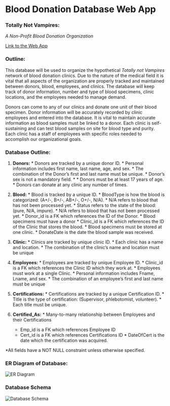# Blood Donation Database Web App

### Totally Not Vampires: 
*A Non-Profit Blood Donation Organization*

[Link to the Web App](http://web.engr.oregonstate.edu/~rappab/cs340/home.php)

### Outline:
  This database will be used to organize the hypothetical *Totally not Vampires* network of blood donation clinics. Due to the nature of the medical field it is vital that all aspects of the organization are properly tracked and maintained between donors, blood, employees, and clinics. The database will keep track of donor information, number and type of blood specimens, clinic locations, and the employees needed to manage demand.

  Donors can come to any of our clinics and donate one unit of their blood specimen. Donor information will be accurately recorded by clinic employees and entered into the database. It is vital to maintain accurate information as blood samples must be linked to a donor. Each clinic is self-sustaining and can test blood samples on site for blood type and purity. Each clinic has a staff of employees with specific roles needed to accomplish our organizational goals. 

### Database Outline:
  1.	**Donors:**
    *	Donors are tracked by a unique donor ID.
    *	Personal information includes first name, last name, age, and sex.
      *	The combination of the Donor’s first and last name must be unique.
      *	Donor’s sex is not a mandatory field. * 
    *	Donors must be at least 17 years of age.
    *	Donors can donate at any clinic any number of times.

  2.	**Blood:**
    *	Blood is tracked by a unique ID.
    *	BloodType is how the blood is categorized: (A+/-, B+/-, AB+/-, O+/-, N/A). 
      *	N/A refers to blood that has not been processed yet.
    *	Status refers to the state of the blood: (pure, N/A, impure).
      *	N/A refers to blood that has not been processed yet.
    *	Donor_id is a FK which references the ID of the Donor.
      *	Blood specimens must have a donor
      *	Clinic_id is a FK which references the ID of the Clinic that stores the blood.
      *	Blood specimens must be stored at one clinic.
    *	DonateDate is the date the blood sample was received. 

  3.	**Clinic:**
    *	Clinics are tracked by unique clinic ID.
    *	Each clinic has a name and location.
      *	The combination of the clinic’s name and location must be unique

  4.	**Employees:**
    *	Employees are tracked by unique Employee ID.
    *	Clinic_id is a FK which references the Clinic ID which they work at.
      *	Employees must work at a single Clinic.
    *	Personal information includes Fname, Lname, and sex.
      *	The combination of an employee’s first and last name must be unique

  5.	**Certifications:**
    *	Certifications are tracked by a unique Certification ID.
    *	Title is the type of certification: (Supervisor, phlebotomist, volunteer).
      *	Each title must be unique.

  6. **Certified_As:**
    *	Many-to-many relationship between Employees and their Certifications
      *	Emp_id is a FK which references Employee ID
      *	Cert_id is a FK which references Certifications ID
    *	DateOfCert is the date which the certification was acquired.

*All fields have a NOT NULL constraint unless otherwise specified.

### ER Diagram of Database:

![ER Diagram](https://cloud.githubusercontent.com/assets/14823725/15612104/078a4df4-23f3-11e6-844f-cd5f66cae230.png)

### Database Schema
![Database Schema](https://cloud.githubusercontent.com/assets/14823725/15612103/078a2dd8-23f3-11e6-846d-e5b9ca22b3bf.png)
